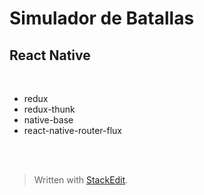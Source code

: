<h1 id="simulador-de-batallas">Simulador de Batallas</h1>

<h2 id="react-native">React Native</h2>
</br>
<ul>
	<li>redux</li>
	<li>redux-thunk</li>
	<li>native-base</li>
	<li>react-native-router-flux</li>
</ul>
</br>
</br>
<blockquote>
  <p>Written with <a href="https://stackedit.io/">StackEdit</a>.</p>
</blockquote>